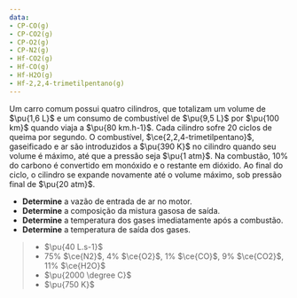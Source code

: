 ```yaml
---
data:
- CP-CO(g)
- CP-CO2(g)
- CP-O2(g)
- CP-N2(g)
- Hf-CO2(g)
- Hf-CO(g)
- Hf-H2O(g)
- Hf-2,2,4-trimetilpentano(g)
---
```

Um carro comum possui quatro cilindros, que totalizam um volume de $\pu{1,6 L}$ e um consumo de combustível de $\pu{9,5 L}$ por $\pu{100 km}$ quando viaja a $\pu{80 km.h-1}$. Cada cilindro sofre $20$ ciclos de queima por segundo. O combustível, $\ce{2,2,4-trimetilpentano}$, gaseificado e ar são introduzidos a $\pu{390 K}$ no cilindro quando seu volume é máximo, até que a pressão seja $\pu{1 atm}$. Na combustão, $10\%$ do carbono é convertido em monóxido e o restante em dióxido. Ao final do ciclo, o cilindro se expande novamente até o volume máximo, sob pressão final de $\pu{20 atm}$.

- **Determine** a vazão de entrada de ar no motor.
- **Determine** a composição da mistura gasosa de saída.
- **Determine** a temperatura dos gases imediatamente após a combustão.
- **Determine** a temperatura de saída dos gases.

> - $\pu{40 L.s-1}$ 
> - $75\%$ $\ce{N2}$, $4\%$ $\ce{O2}$, $1\%$ $\ce{CO}$, $9\%$ $\ce{CO2}$, $11\%$ $\ce{H2O}$  
> - $\pu{2000 \degree C}$ 
> - $\pu{750 K}$
